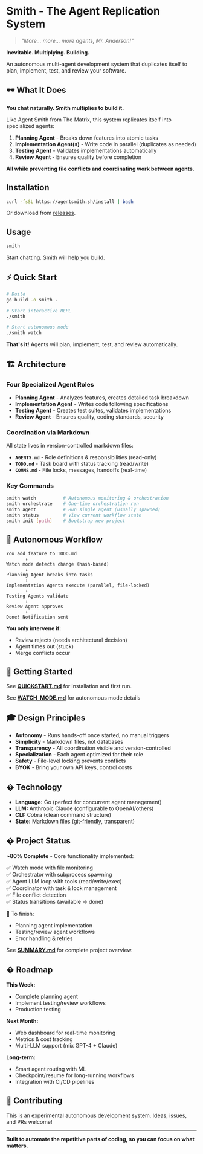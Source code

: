 # Smith - The Agent Replication System

> *"More... more... more agents, Mr. Anderson!"*

**Inevitable. Multiplying. Building.**

An autonomous multi-agent development system that duplicates itself to plan, implement, test, and review your software.

## 🕶️ What It Does

**You chat naturally. Smith multiplies to build it.**

Like Agent Smith from The Matrix, this system replicates itself into specialized agents:

1. **Planning Agent** - Breaks down features into atomic tasks
2. **Implementation Agent(s)** - Write code in parallel (duplicates as needed)
3. **Testing Agent** - Validates implementations automatically
4. **Review Agent** - Ensures quality before completion

**All while preventing file conflicts and coordinating work between agents.**

## Installation

```bash
curl -fsSL https://agentsmith.sh/install | bash
```

Or download from [releases](https://github.com/speier/smith/releases).

## Usage

```bash
smith
```

Start chatting. Smith will help you build.

## ⚡ Quick Start

```bash
# Build
go build -o smith .

# Start interactive REPL
./smith

# Start autonomous mode
./smith watch
```

**That's it!** Agents will plan, implement, test, and review automatically.

## 🏗️ Architecture

### Four Specialized Agent Roles

- **Planning Agent** - Analyzes features, creates detailed task breakdown
- **Implementation Agent** - Writes code following specifications
- **Testing Agent** - Creates test suites, validates implementations
- **Review Agent** - Ensures quality, coding standards, security

### Coordination via Markdown

All state lives in version-controlled markdown files:

- **`AGENTS.md`** - Role definitions & responsibilities (read-only)
- **`TODO.md`** - Task board with status tracking (read/write)
- **`COMMS.md`** - File locks, messages, handoffs (real-time)

### Key Commands

```bash
smith watch          # Autonomous monitoring & orchestration
smith orchestrate    # One-time orchestration run
smith agent          # Run single agent (usually spawned)
smith status         # View current workflow state
smith init [path]    # Bootstrap new project
```

## 🔄 Autonomous Workflow

```
You add feature to TODO.md
       ↓
Watch mode detects change (hash-based)
       ↓
Planning Agent breaks into tasks
       ↓
Implementation Agents execute (parallel, file-locked)
       ↓
Testing Agents validate
       ↓
Review Agent approves
       ↓
Done! Notification sent
```

**You only intervene if:**
- Review rejects (needs architectural decision)
- Agent times out (stuck)
- Merge conflicts occur

## 🚀 Getting Started

See **[QUICKSTART.md](QUICKSTART.md)** for installation and first run.

See **[WATCH_MODE.md](WATCH_MODE.md)** for autonomous mode details

## 🎓 Design Principles

- **Autonomy** - Runs hands-off once started, no manual triggers
- **Simplicity** - Markdown files, not databases
- **Transparency** - All coordination visible and version-controlled
- **Specialization** - Each agent optimized for their role
- **Safety** - File-level locking prevents conflicts
- **BYOK** - Bring your own API keys, control costs

## �️ Technology

- **Language:** Go (perfect for concurrent agent management)
- **LLM:** Anthropic Claude (configurable to OpenAI/others)
- **CLI:** Cobra (clean command structure)
- **State:** Markdown files (git-friendly, transparent)

## � Project Status

**~80% Complete** - Core functionality implemented:

✅ Watch mode with file monitoring  
✅ Orchestrator with subprocess spawning  
✅ Agent LLM loop with tools (read/write/exec)  
✅ Coordinator with task & lock management  
✅ File conflict detection  
✅ Status transitions (available → done)  

🚧 To finish:
- Planning agent implementation
- Testing/review agent workflows
- Error handling & retries

See **[SUMMARY.md](SUMMARY.md)** for complete project overview.

## � Roadmap

**This Week:**
- Complete planning agent
- Implement testing/review workflows
- Production testing

**Next Month:**
- Web dashboard for real-time monitoring
- Metrics & cost tracking
- Multi-LLM support (mix GPT-4 + Claude)

**Long-term:**
- Smart agent routing with ML
- Checkpoint/resume for long-running workflows
- Integration with CI/CD pipelines

## 🤝 Contributing

This is an experimental autonomous development system. Ideas, issues, and PRs welcome!

---

**Built to automate the repetitive parts of coding, so you can focus on what matters.**
